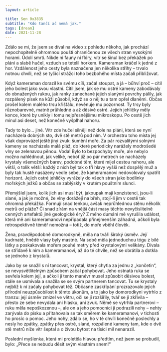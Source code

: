 ```yaml
---
layout: article

title: Sen 0x3835
subtitle: "Kdo tančí ač nemá jak."
tags: [dream]
date: 2021-11-28
---
```


Zdálo se mi, že jsem se díval na video z pohledu někoho, jak prochází nepochopitelně ohromnou pouští ohraničenou ze všech stran vysokými horami. Údolí smrti. Nikde ni fauny ni flóry, vítr se šinul bez překážek po pláni a slabě hučel, vzduch se tetelil horkem. Kameraman kráčel k jedné z hor. Vzdálenost jeho cesty byla naznačena jen několika střihy – trvalo notnou chvíli, než se tyčící strážci toho bezbohého místa začali přibližovat.

Když kameraman dorazil ke svému cíli, začal stoupat, a já – bůhví proč – cítil jeho bolest jako svou vlastní. Cítil jsem, jak se mu ostré kameny zabodávaly do obnažených rukou, jak ranky zanechané jejich slanými povrchy pálily, jak rozpálený písek na kůži působil, když se o něj tu a tam opřel dlaněmi. Občas prošel kolem malého trsu křišťálu, nevěnuje mu pozornost. Ty trsy byly různobarevné, matně průhledné a až děsivě ostré. Jejich jehličky měly konce, které by unikly i tomu nejpřesnějšímu mikroskopu. Po cestě jich minul asi deset, než konečně vyšplhal nahoru.

Tady to bylo… jiné. Vítr zde hučel silněji než dole na pláni, která se nyní nacházela dobrých sto, dvě stě metrů pod ním. V orchestru toho místa jej však doprovázel ještě jiný zvuk: šumění moře. Za pár rozvalitými solnými kameny se nacházela malá pláž, do které periodicky narážely modrošedé vlny se zelenavou pěnou. Voda! Bylo to bezpochyby moře, ale nebylo možno nahlédnout, jak veliké, neboť již po pár metrech se nacházely krystaly všemožných barev, podobné těm, které míjel cestou nahoru, ale větší, o tolik větší: každý z nich byl tak o tři hlavy vyšší než dospělý muž a byly tak hustě nasázeny vedle sebe, že kameramanovi nedovolovaly spatřit horizont. Jejich ostré jehličky vyrážely do všech stran jako bodlinky mořských ježků a občas se zablýskly v krutém pouštním slunci.

Přemýšlel jsem, kolik jich asi musí být, jakoupak mají konzistenci, jsou-li slané, a jak je možné, že vlny dorážejí na břeh, stojí-li jim v cestě tak ohromná překážka. Formují snad tenkou, avšak neprůhlednou stěnu několik metrů od pláže? Či snad zírám na vnější část masy těchto nevyčíslitelně cenných artefaktů jiné geologické éry? Z mého dumání mě vyrušila událost, která mě ani kameramanovi nepřipadala přinejmenším záhadná, ačkoli byla retrospektivně téměř nemožná – totiž, do moře vběhl člověk.

Žena, pravděpodobně domorodkyně, měla na tváři široký úsměv. Její kudrnaté, hnědé vlasy byly mastné. Na sobě měla jednoduchou tógu z bílé látky a poskakovala mořem pouhé metry před krystalovými velikány. Dívala se střídavě k nim a kameramanovi, až do té chvíle, než se obrátila a dotkla se jednoho z krystalů.

Jako by se snažil s ní tancovat, krystal, který chytla za jednu z „končetin“, se nevysvětlitelným způsobem začal pohybovat. Jeho ostnatá ruka se sevřela kolem její, a ačkoli jí tento manévr musel způsobit děsivou bolest, stále se usmívala a snažila se se svým partnerem tancovat. Tu se krystaly nejblíž k ní začaly pohybovat též. Občasné zaskřípání prozrazovalo jejich přírodní neuzpůsobilost k těmto úkonům, a to jako by domorodkyni vytrhlo z tranzu: její úsměv zmizel ve větru, oči se jí rozšířily, tvář se jí zkřivila – přesto ze sebe nevydala ani hlásku, ani zvuk. Němě se vytrhla partnerovi – ruku měla nepoškozenou –, ale on a jeho pomocníci jí podrazili nohy – nehty zarývala do písku a přitahovala se tak směrem ke kameramanovi, v tichosti ho prosíc o pomoc. Jeho nohy, zdálo se, ho v té chvíli konečně poslechly a nesly ho zpátky, zpátky přes ostré, slané, rozpálené kameny tam, kde o dvě stě metrů níže vítr šeptal a o živou bytost na tísíci mil nenarazil.

Poslední myšlenka, která mi proletěla hlavou předtím, než jsem se probudil, bylo: „Přece se nebudu děsit svým vlastním snem!“
